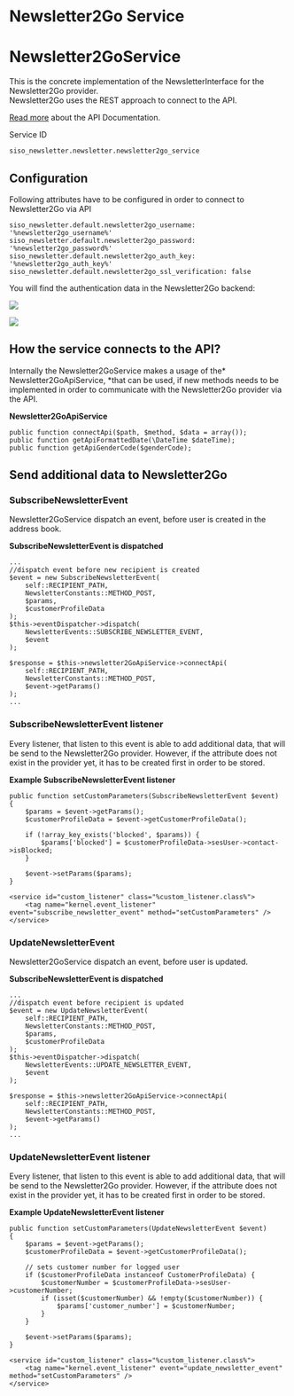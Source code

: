 # Newsletter2Go Service 

# Newsletter2GoService  
This is the concrete implementation of the NewsletterInterface for the Newsletter2Go provider.  
Newsletter2Go uses the REST approach to connect to the API.

[Read more](https://docs.newsletter2go.com/?_ga=1.186190697.1183183675.1471410241#/) about the API Documentation.

Service ID

    siso_newsletter.newsletter.newsletter2go_service

## Configuration

Following attributes have to be configured in order to connect to Newsletter2Go via API  
``` 
siso_newsletter.default.newsletter2go_username: '%newsletter2go_username%'
siso_newsletter.default.newsletter2go_password: '%newsletter2go_password%'
siso_newsletter.default.newsletter2go_auth_key: '%newsletter2go_auth_key%'
siso_newsletter.default.newsletter2go_ssl_verification: false
```

You will find the authentication data in the Newsletter2Go backend:

![](../img/newsletter2go_service_1.png)

![](../img/newsletter2go_service_2.png)

## How the service connects to the API?

Internally the Newsletter2GoService makes a usage of the* Newsletter2GoApiService, *that can be used, if new methods needs to be implemented in order to communicate with the Newsletter2Go provider via the API.

**Newsletter2GoApiService**

``` 
public function connectApi($path, $method, $data = array());
public function getApiFormattedDate(\DateTime $dateTime);
public function getApiGenderCode($genderCode);
```

## Send additional data to Newsletter2Go

### SubscribeNewsletterEvent

Newsletter2GoService dispatch an event, before user is created in the address book.

**SubscribeNewsletterEvent is dispatched**

``` 
...
//dispatch event before new recipient is created
$event = new SubscribeNewsletterEvent(
    self::RECIPIENT_PATH,
    NewsletterConstants::METHOD_POST,
    $params,
    $customerProfileData
);
$this->eventDispatcher->dispatch(
    NewsletterEvents::SUBSCRIBE_NEWSLETTER_EVENT,
    $event
);

$response = $this->newsletter2GoApiService->connectApi(
    self::RECIPIENT_PATH,
    NewsletterConstants::METHOD_POST,
    $event->getParams()
);
...
```

### SubscribeNewsletterEvent listener

Every listener, that listen to this event is able to add additional data, that will be send to the Newsletter2Go provider. However, if the attribute does not exist in the provider yet, it has to be created first in order to be stored.

**Example SubscribeNewsletterEvent listener**

``` 
public function setCustomParameters(SubscribeNewsletterEvent $event)
{
    $params = $event->getParams();
    $customerProfileData = $event->getCustomerProfileData();
 
    if (!array_key_exists('blocked', $params)) {
        $params['blocked'] = $customerProfileData->sesUser->contact->isBlocked;
    }

    $event->setParams($params);
}
```

``` 
<service id="custom_listener" class="%custom_listener.class%">
    <tag name="kernel.event_listener" event="subscribe_newsletter_event" method="setCustomParameters" />
</service>
```

### UpdateNewsletterEvent

Newsletter2GoService dispatch an event, before user is updated.

**SubscribeNewsletterEvent is dispatched**

``` 
...
//dispatch event before recipient is updated
$event = new UpdateNewsletterEvent(
    self::RECIPIENT_PATH,
    NewsletterConstants::METHOD_POST,
    $params,
    $customerProfileData
);
$this->eventDispatcher->dispatch(
    NewsletterEvents::UPDATE_NEWSLETTER_EVENT,
    $event
);

$response = $this->newsletter2GoApiService->connectApi(
    self::RECIPIENT_PATH,
    NewsletterConstants::METHOD_POST,
    $event->getParams()
);
...
```

### UpdateNewsletterEvent listener

Every listener, that listen to this event is able to add additional data, that will be send to the Newsletter2Go provider. However, if the attribute does not exist in the provider yet, it has to be created first in order to be stored.

**Example UpdateNewsletterEvent listener**

``` 
public function setCustomParameters(UpdateNewsletterEvent $event)
{
    $params = $event->getParams();
    $customerProfileData = $event->getCustomerProfileData();

    // sets customer number for logged user
    if ($customerProfileData instanceof CustomerProfileData) {
        $customerNumber = $customerProfileData->sesUser->customerNumber;
        if (isset($customerNumber) && !empty($customerNumber)) {
            $params['customer_number'] = $customerNumber;
        }
    }

    $event->setParams($params);
}
```

``` 
<service id="custom_listener" class="%custom_listener.class%">
    <tag name="kernel.event_listener" event="update_newsletter_event" method="setCustomParameters" />
</service>
```

